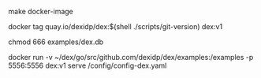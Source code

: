 
make docker-image

docker tag quay.io/dexidp/dex:$(shell ./scripts/git-version) dex:v1

chmod 666 examples/dex.db

docker run -v ~/dex/go/src/github.com/dexidp/dex/examples:/examples -p 5556:5556 dex:v1 serve /config/config-dex.yaml


